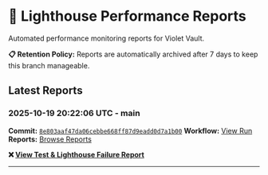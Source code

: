 # 🔦 Lighthouse Performance Reports

Automated performance monitoring reports for Violet Vault.

**📋 Retention Policy:** Reports are automatically archived after 7 days to keep this branch manageable.

## Latest Reports

### 2025-10-19 20:22:06 UTC - main

**Commit:** [`8e803aaf47da06cebbe668ff87d9eadd0d7a1b00`](https://github.com/thef4tdaddy/violet-vault/commit/8e803aaf47da06cebbe668ff87d9eadd0d7a1b00)
**Workflow:** [View Run](https://github.com/thef4tdaddy/violet-vault/actions/runs/18635587854)
**Reports:** [Browse Reports](https://github.com/thef4tdaddy/violet-vault/tree/lighthouse-reports/reports/main/2025-10-19_20-22-04)

**❌ [View Test & Lighthouse Failure Report](./reports/main/2025-10-19_20-22-04/test-and-lighthouse-failures.md)**


---

